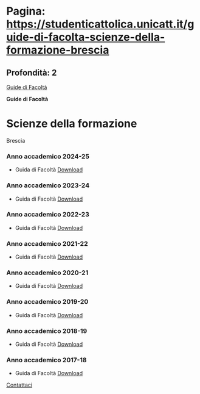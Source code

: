 # Pagina: https://studenticattolica.unicatt.it/guide-di-facolta-scienze-della-formazione-brescia

## Profondità: 2

[Guide di Facoltà](durante-gli-studi-guide-di-facolta)


**Guide di Facoltà**

# Scienze della formazione

Brescia

### Anno accademico 2024-25

* Guida di Facoltà [Download](Guida%20Scienze%20della%20formazione%202024-25%20(3).pdf "Guida Scienze della formazione 2024-25_BS")

### Anno accademico 2023-24

* Guida di Facoltà [Download](Guida%20Scienze%20della%20formazione%202023-24%20(6).pdf "Guida Scienze della formazione 2023-24 BS")

### Anno accademico 2022-23

* Guida di Facoltà [Download](Guida%20Scienze%20della%20formazione%202022-23_def%20(2).pdf "Guida di Facoltà")

### Anno accademico 2021-22

* Guida di Facoltà [Download](Guida%20Scienze%20della%20formazione%202021-22%20(5).pdf "Guida di Facoltà")

### Anno accademico 2020-21

* Guida di Facoltà [Download](Guida%20Scienze%20della%20formazione%202020-21%20(5).pdf "Guida di Facoltà")

### Anno accademico 2019-20

* Guida di Facoltà [Download](studenti-Guida%20Scienze%20della%20Formazione%20(1).pdf)

### Anno accademico 2018-19

* Guida di Facoltà [Download](studenti-scienze-della-formazione-Scienze_della_formazione_2018-19.pdf)

### Anno accademico 2017-18

* Guida di Facoltà [Download](studenti-Guida_Scienze_della_formazione_2017-18.pdf)

[Contattaci](home-contatti "Contattaci")